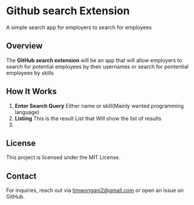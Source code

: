 # Github search Extension
A simple search app for employers to search for employees

## Overview
The **GitHub search extension** will be an app that will allow employers to search for potential employees by their usernames or search for pontential employees by skills

## How It Works
1. **Enter Search Query** Either name or skill(Mainly wanted programming language)
2. **Listing** This is the result List that Will show the list of results 
3. 

## License
This project is licensed under the MIT License.

## Contact
For inquiries, reach out via timwongani2@gmail.com or open an issue on GitHub.
